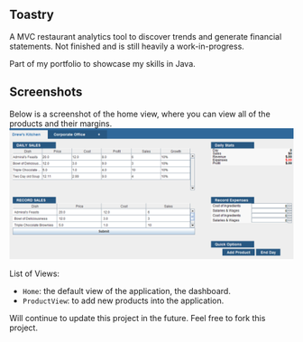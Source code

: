 ## Toastry

A MVC restaurant analytics tool to discover trends and generate financial statements. Not finished and is still heavily a work-in-progress.

Part of my portfolio to showcase my skills in Java.

## Screenshots

Below is a screenshot of the home view, where you can view all of the products and their margins.
![Home Screenshot](media/images/home_preview.png?raw=true)

List of Views:
- `Home`: the default view of the application, the dashboard.
- `ProductView`: to add new products into the application.

Will continue to update this project in the future. Feel free to fork this project.